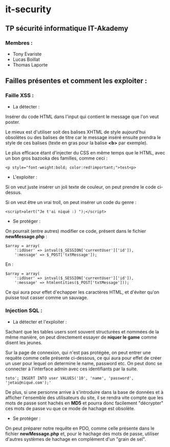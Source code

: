 # it-security

## TP sécurité informatique IT-Akademy

### Membres :

- Tony Evariste
- Lucas Boillat
- Thomas Laporte

## Failles présentes et comment les exploiter :

### Faille XSS :

- La détecter :

Insérer du code HTML dans l'input qui contient le message que l'on veut poster.

Le mieux est d'utiliser soit des balises XHTML de style aujourd'hui obsolètes ou des balises de titre car le message inséré ensuite prendra le style de ces balises (texte en gras pour la balise **<b\>** par exemple).

Le plus efficace étant d'injecter du CSS en même temps que le HTML, avec un bon gros bazooka des familles, comme ceci :

```
<p style="font-weight:bold; color:red!important;">test<p>
```

- L'exploiter :

Si on veut juste insérer un joli texte de couleur, on peut prendre le code ci-dessus.

Si on veut être un vrai troll, on peut insérer un code du genre :

```
<script>alert("Je t'ai niqué :) ");</script>
```

- Se protéger :

On pourrait (entre autres) modifier ce code, présent dans le fichier **newMessage.php** :

```
$array = array(
    ':idUser' => intval($_SESSION['currentUser']['id']),
    ':message' => $_POST['txtMessage']);
```

En :

```
$array = array(
    ':idUser' => intval($_SESSION['currentUser']['id']),
    ':message' => htmlentities($_POST['txtMessage']));
```

Ce qui aura pour effet d'echapper les caractères HTML, et d'éviter qu'on puisse tout casser comme un sauvage.

### Injection SQL :

- La détecter et l'exploiter :

Sachant que les tables users sont souvent structurées et nommées de la même manière, on peut directement essayer de **niquer le game** comme disent les jeunes.

Sur la page de connexion, qui n'est pas protégée, on peut entrer une requête comme celle présente ci-dessous, ce qui aura pour effet de créer un user pour lequel on determine le name, password etc. On peut donc se connecter à l'interface admin avec ces identifiants par la suite.

```
toto'; INSERT INTO user VALUES('10', 'name', 'password', 'jetai@niqué.com');'
```
De plus, si une personne arrive à s'introduire dans la base de données et à afficher l'ensemble des utilisateurs du site, il se rendra vite compte que les mots de passe sont hachés en **MD5** et pourra donc facilement "décrypter" ces mots de passe vu que ce mode de hachage est obsolète.

- Se protéger :

On peut préparer notre requête en PDO, comme celle présente dans le fichier **newMessage.php** et, pour le hachage des mots de passe, utiliser d'autres systèmes de hachage en complément d'un "grain de sel".
